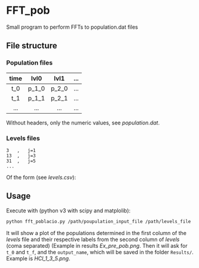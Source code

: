 # FFT_pob
Small program to perform FFTs to population.dat files

## File structure
### Population files

| time  |  lvl0 |  lvl1 |  ...  |
|:-----:|:-----:|:-----:|:-----:|
|  t_0  | p_1_0 | p_2_0 |  ...  |
|  t_1  | p_1_1 | p_2_1 |  ...  |
|  ...  |  ...  |  ...  |  ...  |

Without headers, only the numeric values, see _population.dat_.

### Levels files

```
3	,	j=1
13	,	j=3
31	,	j=5
...
```

Of the form (see _levels.csv_):

## Usage
Execute with (python v3 with scipy and matplolib):

```bash
python fft_poblacio.py /path/poupulation_input_file /path/levels_file
```

It will show a plot of the populations determined in the first column of the _levels_ file and their respective labels from the second column of _levels_ (coma separated) (Example in results _Ex_pre_pob.png_. Then it will ask for `t_0` and `t_f`, and the `output_name`, which will be saved in the folder `Results/`. Example is _HCl_1_3_5.png_.
